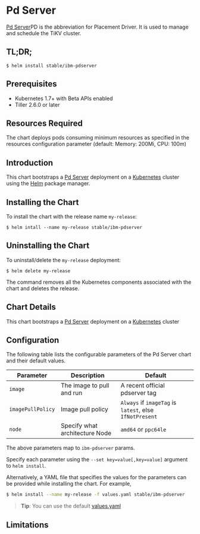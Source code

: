 # Pd Server

[Pd Server](https://github.com/pingcap/pd)PD is the abbreviation for Placement Driver. It is used to manage and schedule the TiKV cluster.

## TL;DR;

```console
$ helm install stable/ibm-pdserver
```

## Prerequisites

- Kubernetes 1.7+ with Beta APIs enabled
- Tiller 2.6.0 or later

## Resources Required
The chart deploys pods consuming minimum resources as specified in the resources configuration parameter (default: Memory: 200Mi, CPU: 100m)

## Introduction

This chart bootstraps a [Pd Server](https://github.com/pingcap/pd) deployment on a [Kubernetes](http://kubernetes.io) cluster using the [Helm](https://helm.sh) package manager.


## Installing the Chart

To install the chart with the release name `my-release`:

```console
$ helm intall --name my-release stable/ibm-pdserver
```

## Uninstalling the Chart

To uninstall/delete the `my-release` deployment:

```console
$ helm delete my-release
```

The command removes all the Kubernetes components associated with the chart and deletes the release.

## Chart Details
This chart bootstraps a [Pd Server](https://hub.docker.com/r/ibmcom/pd-server-ppc64le/) deployment on a [Kubernetes](http://kubernetes.io) cluster


## Configuration

The following table lists the configurable parameters of the Pd Server chart and their default values.

|      Parameter            |          Description            |                         Default                         |
|---------------------------|---------------------------------|---------------------------------------------------------|
| `image`                   | The image to pull and run       | A recent official pdserver tag                          |
| `imagePullPolicy`         | Image pull policy               | `Always` if `imageTag` is `latest`, else `IfNotPresent` |
| `node`                    | Specify what architecture Node  | `amd64` or `ppc64le`                                    |


The above parameters map to `ibm-pdserver` params.

Specify each parameter using the `--set key=value[,key=value]` argument to `helm install`. 

Alternatively, a YAML file that specifies the values for the parameters can be provided while installing the chart. For example,

```bash
$ helm install --name my-release -f values.yaml stable/ibm-pdserver
```

> **Tip**: You can use the default [values.yaml](values.yaml)

## Limitations
